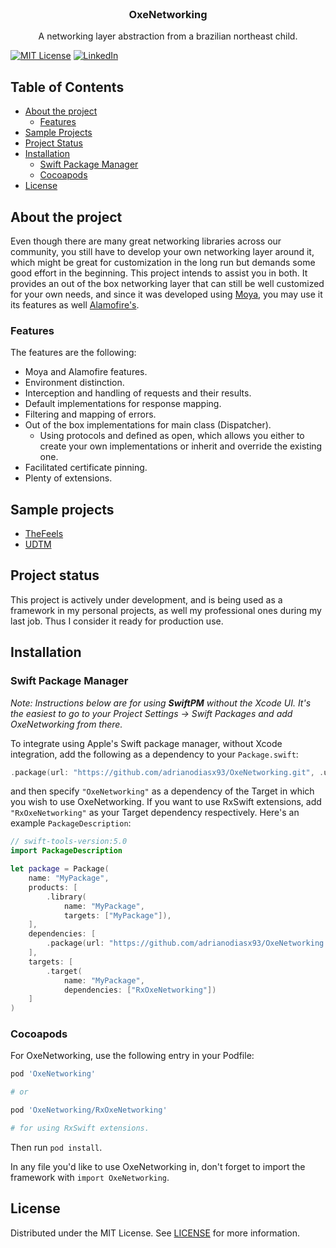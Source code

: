 

<!-- PROJECT LOGO -->
<br />
<p align="center">

  <h3 align="center">OxeNetworking</h3>

  <p align="center">
    A networking layer abstraction from a brazilian northeast child.
    <br />
  </p>
</p>

[![MIT License][license-shield]][license-url]
[![LinkedIn][linkedin-shield]][linkedin-url]

<!-- TABLE OF CONTENTS -->
## Table of Contents

* [About the project](#about-the-project)
  * [Features](#features)
* [Sample Projects](sample-projects)
* [Project Status](#project-status)
* [Installation](#installation)
  * [Swift Package Manager](#swift-package-manager)
  * [Cocoapods](#cocoapods)
* [License](license)
  
<!-- ABOUT THE PROJECT -->
## About the project

Even though there are many great networking libraries across our community, you still have to develop your own networking layer around it, which might be great for customization in the long run but demands some good effort in the beginning. This project intends to assist you in both. It provides an out of the box networking layer that can still be well customized for your own needs, and since it was developed using [Moya](https://github.com/Moya/Moya), you may use it its features as well [Alamofire's](https://github.com/Alamofire/Alamofire).

<!-- Features -->
### Features

The features are the following:

* Moya and Alamofire features.
* Environment distinction.
* Interception and handling of requests and their results.
* Default implementations for response mapping.
* Filtering and mapping of errors.
* Out of the box implementations for main class (Dispatcher).
	* Using protocols and defined as open, which allows you either to create your own implementations or inherit and override the existing one.
* Facilitated certificate pinning.
* Plenty of extensions.

## Sample projects

* [TheFeels](https://github.com/adrianodiasx93/TheFeels)
* [UDTM](https://github.com/adrianodiasx93/udtm)

## Project status

This project is actively under development, and is being used as a framework in my personal projects, as well my professional ones during my last job. Thus I consider it ready for production use.

## Installation

### Swift Package Manager

_Note: Instructions below are for using **SwiftPM** without the Xcode UI. It's the easiest to go to your Project Settings -> Swift Packages and add OxeNetworking from there._

To integrate using Apple's Swift package manager, without Xcode integration, add the following as a dependency to your `Package.swift`:

```swift
.package(url: "https://github.com/adrianodiasx93/OxeNetworking.git", .upToNextMajor(from: "0.2.2"))
```

and then specify `"OxeNetworking"` as a dependency of the Target in which you wish to use OxeNetworking.
If you want to use RxSwift extensions, add `"RxOxeNetworking"` as your Target dependency respectively.
Here's an example `PackageDescription`:

```swift
// swift-tools-version:5.0
import PackageDescription

let package = Package(
    name: "MyPackage",
    products: [
        .library(
            name: "MyPackage",
            targets: ["MyPackage"]),
    ],
    dependencies: [
        .package(url: "https://github.com/adrianodiasx93/OxeNetworking.git", .upToNextMajor(from: "0.2.2"))
    ],
    targets: [
        .target(
            name: "MyPackage",
            dependencies: ["RxOxeNetworking"])
    ]
)
```

### Cocoapods

For OxeNetworking, use the following entry in your Podfile:

```rb
pod 'OxeNetworking'

# or 

pod 'OxeNetworking/RxOxeNetworking'

# for using RxSwift extensions.

```

Then run `pod install`.

In any file you'd like to use OxeNetworking in, don't forget to
import the framework with `import OxeNetworking`.

## License

Distributed under the MIT License. See [LICENSE](https://github.com/adrianodiasx93/OxeNetworking/blob/main/LICENSE) for more information.

<!-- MARKDOWN LINKS & IMAGES -->
<!-- https://www.markdownguide.org/basic-syntax/#reference-style-links -->
[contributors-shield]: https://img.shields.io/github/contributors/othneildrew/Best-README-Template.svg?style=flat-square
[contributors-url]: https://github.com/adrianodiasx93/OxeNetworking/graphs/contributors
[forks-shield]: https://img.shields.io/github/forks/othneildrew/Best-README-Template.svg?style=flat-square
[forks-url]: https://github.com/adrianodiasx93/OxeNetworking/network/members
[stars-shield]: https://img.shields.io/github/stars/othneildrew/Best-README-Template.svg?style=flat-square
[stars-url]: https://github.com/adrianodiasx93/OxeNetworking/stargazers
[issues-shield]: https://img.shields.io/github/issues/othneildrew/Best-README-Template.svg?style=flat-square
[issues-url]: https://github.com/adrianodiasx93/OxeNetworking/issues
[license-shield]: https://img.shields.io/github/license/othneildrew/Best-README-Template.svg?style=flat-square
[license-url]: https://github.com/adrianodiasx93/OxeNetworking/blob/main/LICENSE
[linkedin-shield]: https://img.shields.io/badge/-LinkedIn-black.svg?style=flat-square&logo=linkedin&colorB=555
[linkedin-url]: https://www.linkedin.com/in/adrianodsilva/
[product-screenshot]: images/screenshot.png

